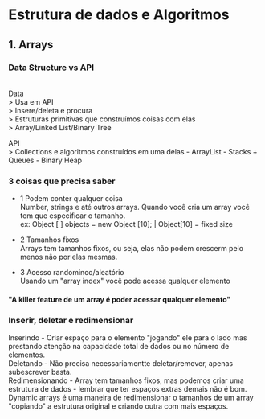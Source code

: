 # Estrutura de dados e Algoritmos

## 1. Arrays

### Data Structure vs API

<br>Data
<br>     > Usa em API
<br>     > Insere/deleta e procura
<br>     > Estruturas primitivas que construímos coisas com elas
<br>     > Array/Linked List/Binary Tree
     
 API 
 <br>   > Collections e algoritmos construídos em uma delas  - ArrayList
                                                         - Stacks + Queues
                                                         - Binary Heap
                                                       
### 3 coisas que precisa saber
- 1 Podem conter qualquer coisa
<br>Number, strings e até outros arrays. Quando você cria um array você tem que especificar o tamanho.
<br> ex: Object [ ] objects = new Object [10]; | Object[10] = fixed size

- 2 Tamanhos fixos 
<br>Arrays tem tamanhos fixos, ou seja, elas não podem crescerm pelo menos não por elas mesmas.

- 3 Acesso randominco/aleatório
<br>Usando um "array index" você pode acessa qualquer elemento

#### "A killer feature de um array é poder acessar qualquer elemento"

### Inserir, deletar e redimensionar

Inserindo - Criar espaço para o elemento "jogando" ele para o lado mas prestando atenção na capacidade total de dados ou no número de elementos.
<br>Deletando - Não precisa necessariamentte deletar/remover, apenas subescrever basta.
<br>Redimensionando - Array tem tamanhos fixos, mas podemos criar uma estrutura de dados - lembrar que ter espaços extras demais não é bom. Dynamic arrays é uma maneira de redimensionar o tamanhos de um array "copiando" a estrutura original e criando outra com mais espaços.
